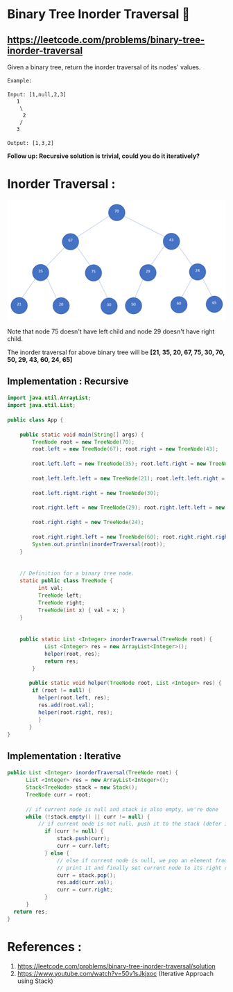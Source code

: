 # Binary Tree Inorder Traversal 🌲
## https://leetcode.com/problems/binary-tree-inorder-traversal
Given a binary tree, return the inorder traversal of its nodes' values.

```
Example:

Input: [1,null,2,3]
   1
    \
     2
    /
   3

Output: [1,3,2]
```
**Follow up: Recursive solution is trivial, could you do it iteratively?**

# Inorder Traversal :
![Binary Tree](binary-tree.PNG?raw=true "Binary Tree")

Note that node 75 doesn't have left child and node 29 doesn't have right child.

The inorder traversal for above binary tree will be **[21, 35, 20, 67, 75, 30, 70, 50, 29, 43, 60, 24, 65]**

## Implementation : Recursive

```java
import java.util.ArrayList;
import java.util.List;

public class App {

	public static void main(String[] args) {
		TreeNode root = new TreeNode(70);
		root.left = new TreeNode(67); root.right = new TreeNode(43);
		
		root.left.left = new TreeNode(35); root.left.right = new TreeNode(75); 
		
		root.left.left.left = new TreeNode(21); root.left.left.right = new TreeNode(20);
		
		root.left.right.right = new TreeNode(30);
		
		root.right.left = new TreeNode(29); root.right.left.left = new TreeNode(50);
		
		root.right.right = new TreeNode(24); 
		
		root.right.right.left = new TreeNode(60); root.right.right.right = new TreeNode(65);
		System.out.println(inorderTraversal(root));
	}
	
	
	// Definition for a binary tree node.
	static public class TreeNode {
	      int val;
	      TreeNode left;
	      TreeNode right;
	      TreeNode(int x) { val = x; }
	}
	 
	
	public static List <Integer> inorderTraversal(TreeNode root) {
            List <Integer> res = new ArrayList<Integer>();
            helper(root, res);
            return res;
        }

       public static void helper(TreeNode root, List <Integer> res) {
	    if (root != null) {
		  helper(root.left, res);
		  res.add(root.val);
		  helper(root.right, res);
	      }
       }
}

```
## Implementation : Iterative

```java
public List <Integer> inorderTraversal(TreeNode root) {
      List <Integer> res = new ArrayList<Integer>();
      Stack<TreeNode> stack = new Stack();
      TreeNode curr = root;

      // if current node is null and stack is also empty, we're done
      while (!stack.empty() || curr != null) {
          // if current node is not null, push it to the stack (defer it)and move to its left child
            if (curr != null) {
                stack.push(curr);
                curr = curr.left;
            } else {
                // else if current node is null, we pop an element from stack,
                // print it and finally set current node to its right child
                curr = stack.pop();
                res.add(curr.val);
                curr = curr.right;
            }
      }
  return res;
}
```

# References :
1. https://leetcode.com/problems/binary-tree-inorder-traversal/solution
2. https://www.youtube.com/watch?v=50v1sJkjxoc (Iterative Approach using Stack)

